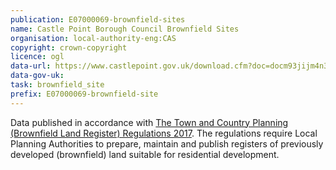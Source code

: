 ```yaml
---
publication: E07000069-brownfield-sites
name: Castle Point Borough Council Brownfield Sites
organisation: local-authority-eng:CAS
copyright: crown-copyright
licence: ogl
data-url: https://www.castlepoint.gov.uk/download.cfm?doc=docm93jijm4n3267.csv&ver=5318
data-gov-uk: 
task: brownfield_site
prefix: E07000069-brownfield-site
---
```


Data published in accordance with [The Town and Country Planning (Brownfield Land Register) Regulations 2017](http://www.legislation.gov.uk/uksi/2017/403/contents/made).
The regulations require Local Planning Authorities to prepare, maintain and publish registers of previously developed (brownfield) land suitable for residential development.


